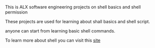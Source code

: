This is ALX software engineering projects on shell basics and shell permission 

These projects are used for learning about shall basics and shell script. 

anyone  can start from learning basic shell commands.

To learn more about shell you can visit this [site](http://linuxcommand.org/)
